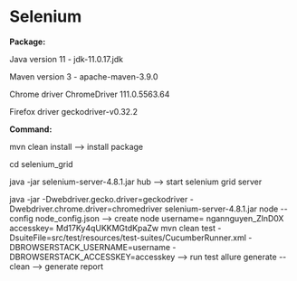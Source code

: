 # Selenium

**Package:** 

Java version 11 - jdk-11.0.17.jdk

Maven version 3 - apache-maven-3.9.0

Chrome driver ChromeDriver 111.0.5563.64

Firefox driver geckodriver-v0.32.2

**Command:**

mvn clean install --> install package

cd selenium_grid

java -jar selenium-server-4.8.1.jar hub --> start selenium grid server

java -jar -Dwebdriver.gecko.driver=geckodriver -Dwebdriver.chrome.driver=chromedriver selenium-server-4.8.1.jar node --config node_config.json
--> create node
username= ngannguyen_ZlnD0X
accesskey= Md17Ky4qUKKMGtdKpaZw
mvn clean test -DsuiteFile=src/test/resources/test-suites/CucumberRunner.xml -DBROWSERSTACK_USERNAME=username -DBROWSERSTACK_ACCESSKEY=accesskey --> run test
allure generate --clean --> generate report
  
